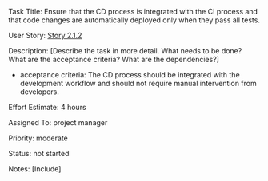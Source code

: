 Task Title: Ensure that the CD process is integrated with the CI process and that code changes are automatically deployed only when they pass all tests.

User Story: [Story 2.1.2](../../stories/story_2.1.2.md)

Description: [Describe the task in more detail. What needs to be done? What are the acceptance criteria? What are the dependencies?]
* acceptance criteria: The CD process should be integrated with the development workflow and should not require manual intervention from developers.

Effort Estimate: 4 hours

Assigned To: project manager

Priority: moderate

Status: not started

Notes: [Include]